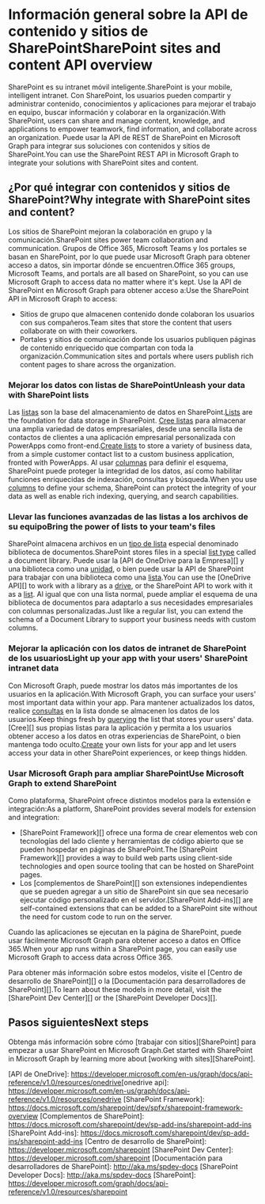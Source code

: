 # <a name="sharepoint-sites-and-content-api-overview"></a><span data-ttu-id="635f4-101">Información general sobre la API de contenido y sitios de SharePoint</span><span class="sxs-lookup"><span data-stu-id="635f4-101">SharePoint sites and content API overview</span></span>

<span data-ttu-id="635f4-102">SharePoint es su intranet móvil inteligente.</span><span class="sxs-lookup"><span data-stu-id="635f4-102">SharePoint is your mobile, intelligent intranet.</span></span> <span data-ttu-id="635f4-103">Con SharePoint, los usuarios pueden compartir y administrar contenido, conocimientos y aplicaciones para mejorar el trabajo en equipo, buscar información y colaborar en la organización.</span><span class="sxs-lookup"><span data-stu-id="635f4-103">With SharePoint, users can share and manage content, knowledge, and applications to empower teamwork, find information, and collaborate across an organization.</span></span> <span data-ttu-id="635f4-104">Puede usar la API de REST de SharePoint en Microsoft Graph para integrar sus soluciones con contenidos y sitios de SharePoint.</span><span class="sxs-lookup"><span data-stu-id="635f4-104">You can use the SharePoint REST API in Microsoft Graph to integrate your solutions with SharePoint sites and content.</span></span>

## <a name="why-integrate-with-sharepoint-sites-and-content"></a><span data-ttu-id="635f4-105">¿Por qué integrar con contenidos y sitios de SharePoint?</span><span class="sxs-lookup"><span data-stu-id="635f4-105">Why integrate with SharePoint sites and content?</span></span>

<span data-ttu-id="635f4-106">Los sitios de SharePoint mejoran la colaboración en grupo y la comunicación.</span><span class="sxs-lookup"><span data-stu-id="635f4-106">SharePoint sites power team collaboration and communication.</span></span> <span data-ttu-id="635f4-107">Grupos de Office 365, Microsoft Teams y los portales se basan en SharePoint, por lo que puede usar Microsoft Graph para obtener acceso a datos, sin importar dónde se encuentren.</span><span class="sxs-lookup"><span data-stu-id="635f4-107">Office 365 groups, Microsoft Teams, and portals are all based on SharePoint, so you can use Microsoft Graph to access data no matter where it's kept.</span></span> <span data-ttu-id="635f4-108">Use la API de SharePoint en Microsoft Graph para obtener acceso a:</span><span class="sxs-lookup"><span data-stu-id="635f4-108">Use the SharePoint API in Microsoft Graph to access:</span></span>

- <span data-ttu-id="635f4-109">Sitios de grupo que almacenen contenido donde colaboran los usuarios con sus compañeros.</span><span class="sxs-lookup"><span data-stu-id="635f4-109">Team sites that store the content that users collaborate on with their coworkers.</span></span>
- <span data-ttu-id="635f4-110">Portales y sitios de comunicación donde los usuarios publiquen páginas de contenido enriquecido que compartan con toda la organización.</span><span class="sxs-lookup"><span data-stu-id="635f4-110">Communication sites and portals where users publish rich content pages to share across the organization.</span></span>

### <a name="unleash-your-data-with-sharepoint-lists"></a><span data-ttu-id="635f4-111">Mejorar los datos con listas de SharePoint</span><span class="sxs-lookup"><span data-stu-id="635f4-111">Unleash your data with SharePoint lists</span></span>

<span data-ttu-id="635f4-112">Las [listas][lista] son la base del almacenamiento de datos en SharePoint.</span><span class="sxs-lookup"><span data-stu-id="635f4-112">[Lists][list] are the foundation for data storage in SharePoint.</span></span>
<span data-ttu-id="635f4-113">[Cree listas][crear] para almacenar una amplia variedad de datos empresariales, desde una sencilla lista de contactos de clientes a una aplicación empresarial personalizada con PowerApps como front-end.</span><span class="sxs-lookup"><span data-stu-id="635f4-113">[Create lists][create] to store a variety of business data, from a simple customer contact list to a custom business application, fronted with PowerApps.</span></span>
<span data-ttu-id="635f4-114">Al usar [columnas][] para definir el esquema, SharePoint puede proteger la integridad de los datos, así como habilitar funciones enriquecidas de indexación, consultas y búsqueda.</span><span class="sxs-lookup"><span data-stu-id="635f4-114">When you use [columns][] to define your schema, SharePoint can protect the integrity of your data as well as enable  rich indexing, querying, and search capabilities.</span></span>

### <a name="bring-the-power-of-lists-to-your-teams-files"></a><span data-ttu-id="635f4-115">Llevar las funciones avanzadas de las listas a los archivos de su equipo</span><span class="sxs-lookup"><span data-stu-id="635f4-115">Bring the power of lists to your team's files</span></span>

<span data-ttu-id="635f4-116">SharePoint almacena archivos en un [tipo de lista][] especial denominado biblioteca de documentos.</span><span class="sxs-lookup"><span data-stu-id="635f4-116">SharePoint stores files in a special [list type][] called a document library.</span></span>
<span data-ttu-id="635f4-117">Puede usar la [API de OneDrive para la Empresa][] y una biblioteca como una [unidad][], o bien puede usar la API de SharePoint para trabajar con una biblioteca como una [lista][].</span><span class="sxs-lookup"><span data-stu-id="635f4-117">You can use the [OneDrive API][] to work with a library as a [drive][], or the SharePoint API to work with it as a [list][].</span></span>
<span data-ttu-id="635f4-118">Al igual que con una lista normal, puede ampliar el esquema de una biblioteca de documentos para adaptarlo a sus necesidades empresariales con columnas personalizadas.</span><span class="sxs-lookup"><span data-stu-id="635f4-118">Just like a regular list, you can extend the schema of a Document Library to support your business needs with custom columns.</span></span>

### <a name="light-up-your-app-with-your-users-sharepoint-intranet-data"></a><span data-ttu-id="635f4-119">Mejorar la aplicación con los datos de intranet de SharePoint de los usuarios</span><span class="sxs-lookup"><span data-stu-id="635f4-119">Light up your app with your users' SharePoint intranet data</span></span>

<span data-ttu-id="635f4-120">Con Microsoft Graph, puede mostrar los datos más importantes de los usuarios en la aplicación.</span><span class="sxs-lookup"><span data-stu-id="635f4-120">With Microsoft Graph, you can surface your users' most important data within your app.</span></span>
<span data-ttu-id="635f4-121">Para mantener actualizados los datos, realice [consultas][] en la lista donde se almacenen los datos de los usuarios.</span><span class="sxs-lookup"><span data-stu-id="635f4-121">Keep things fresh by [querying][] the list that stores your users' data.</span></span>
<span data-ttu-id="635f4-122">[Cree][] sus propias listas para la aplicación y permita a los usuarios obtener acceso a los datos en otras experiencias de SharePoint, o bien mantenga todo oculto.</span><span class="sxs-lookup"><span data-stu-id="635f4-122">[Create][] your own lists for your app and let users access your data in other SharePoint experiences, or keep things hidden.</span></span>

### <a name="use-microsoft-graph-to-extend-sharepoint"></a><span data-ttu-id="635f4-123">Usar Microsoft Graph para ampliar SharePoint</span><span class="sxs-lookup"><span data-stu-id="635f4-123">Use Microsoft Graph to extend SharePoint</span></span>

<span data-ttu-id="635f4-124">Como plataforma, SharePoint ofrece distintos modelos para la extensión e integración:</span><span class="sxs-lookup"><span data-stu-id="635f4-124">As a platform, SharePoint provides several models for extension and integration:</span></span>

- <span data-ttu-id="635f4-125">[SharePoint Framework][] ofrece una forma de crear elementos web con tecnologías del lado cliente y herramientas de código abierto que se pueden hospedar en páginas de SharePoint.</span><span class="sxs-lookup"><span data-stu-id="635f4-125">The [SharePoint Framework][] provides a way to build web parts using client-side technologies and open source tooling that can be hosted on SharePoint pages.</span></span>
- <span data-ttu-id="635f4-126">Los [complementos de SharePoint][] son extensiones independientes que se pueden agregar a un sitio de SharePoint sin que sea necesario ejecutar código personalizado en el servidor.</span><span class="sxs-lookup"><span data-stu-id="635f4-126">[SharePoint Add-ins][] are self-contained extensions that can be added to a SharePoint site without the need for custom code to run on the server.</span></span>

<span data-ttu-id="635f4-127">Cuando las aplicaciones se ejecutan en la página de SharePoint, puede usar fácilmente Microsoft Graph para obtener acceso a datos en Office 365.</span><span class="sxs-lookup"><span data-stu-id="635f4-127">When your app runs within a SharePoint page, you can easily use Microsoft Graph to access data across Office 365.</span></span>

<span data-ttu-id="635f4-128">Para obtener más información sobre estos modelos, visite el [Centro de desarrollo de SharePoint][] o la [Documentación para desarrolladores de SharePoint][].</span><span class="sxs-lookup"><span data-stu-id="635f4-128">To learn about these models in more detail, visit the [SharePoint Dev Center][] or the [SharePoint Developer Docs][].</span></span>

## <a name="next-steps"></a><span data-ttu-id="635f4-129">Pasos siguientes</span><span class="sxs-lookup"><span data-stu-id="635f4-129">Next steps</span></span>

<span data-ttu-id="635f4-130">Obtenga más información sobre cómo [trabajar con sitios][SharePoint] para empezar a usar SharePoint en Microsoft Graph.</span><span class="sxs-lookup"><span data-stu-id="635f4-130">Get started with SharePoint in Microsoft Graph by learning more about [working with sites][SharePoint].</span></span>

[lista]: ../api-reference/v1.0/resources/list.md
[list]: ../api-reference/v1.0/resources/list.md
[columnas]: ../api-reference/v1.0/resources/columndefinition.md
[columns]: ../api-reference/v1.0/resources/columndefinition.md
[tipo de lista]: ../api-reference/v1.0/resources/listinfo.md
[List Type]: ../api-reference/v1.0/resources/listinfo.md
[crear]: ../api-reference/v1.0/api/list_create.md
[Create]: ../api-reference/v1.0/api/list_create.md.
[consultas]: ../api-reference/v1.0/api/listitem_get.md
[querying]: ../api-reference/v1.0/api/listitem_get.md
[unidad]: ../api-reference/v1.0/resources/drive.md
[drive]: ../api-reference/v1.0/resources/drive.md
<span data-ttu-id="635f4-137">
  [API de OneDrive]: https://developer.microsoft.com/en-us/graph/docs/api-reference/v1.0/resources/onedrive</span><span class="sxs-lookup"><span data-stu-id="635f4-137">[onedrive api]: https://developer.microsoft.com/en-us/graph/docs/api-reference/v1.0/resources/onedrive</span></span>
[SharePoint Framework]: https://docs.microsoft.com/sharepoint/dev/spfx/sharepoint-framework-overview
[Complementos de SharePoint]: https://docs.microsoft.com/sharepoint/dev/sp-add-ins/sharepoint-add-ins
[SharePoint Add-ins]: https://docs.microsoft.com/sharepoint/dev/sp-add-ins/sharepoint-add-ins
[Centro de desarrollo de SharePoint]: https://developer.microsoft.com/sharepoint
[SharePoint Dev Center]: https://developer.microsoft.com/sharepoint
[Documentación para desarrolladores de SharePoint]: http://aka.ms/spdev-docs
[SharePoint Developer Docs]: http://aka.ms/spdev-docs
[SharePoint]: https://developer.microsoft.com/graph/docs/api-reference/v1.0/resources/sharepoint
